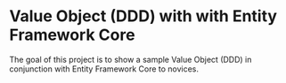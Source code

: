 # Value Object (DDD) with with Entity Framework Core
The goal of this project is to show a sample Value Object (DDD) in conjunction with Entity Framework Core to novices.
